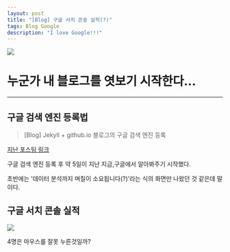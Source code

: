 ```yaml
---
layout: post
title: "[Blog] 구글 서치 콘솔 실적(?)"
tags: Blog Google
description: "I love Google!!!"
---
```


![](https://cdn.pixabay.com/photo/2016/10/09/08/32/digital-marketing-1725340_1280.jpg)

# 누군가 내 블로그를 엿보기 시작한다...
---

## 구글 검색 엔진 등록법

>[Blog] Jekyll + github.io 블로그의 구글 검색 엔진 등록 

[지난 포스팅 링크](https://woongchoi84.github.io/post/post-blog-%EA%B5%AC%EA%B8%80%EC%84%9C%EC%B9%98%EC%BD%98%EC%86%94/)

구글 검색 엔진 등록 후 약 5일이 지난 지금,구글에서 알아봐주기 시작했다.

초반에는 '데이터 분석까지 며칠이 소요됩니다(?)'라는 식의 화면만 나왔던 것 같은데 말이다.


## 구글 서치 콘솔 실적

![](https://i.ibb.co/1mTH1Kp/googlesearchconsole.png)

4명은 마우스를 잘못 누른것일까?

